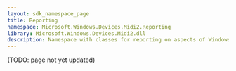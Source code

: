 ```yaml
---
layout: sdk_namespace_page
title: Reporting
namespace: Microsoft.Windows.Devices.Midi2.Reporting
library: Microsoft.Windows.Devices.Midi2.dll
description: Namespace with classes for reporting on aspects of Windows MIDI Services, like active sessions and installed service plugins
---
```


(TODO: page not yet updated)
